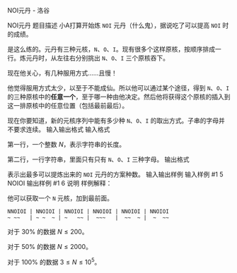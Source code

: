 



NOI元丹 - 洛谷














NOI元丹
题目描述
小A打算开始炼 $\texttt{NOI}$ 元丹（什么鬼），据说吃了可以提高 $\texttt{NOI}$ 时的成绩。

是这么练的。元丹有三种元核，`N`、`O`、`I`。现有很多个这样原核，按顺序排成一行。炼元丹时，从左往右分别挑出 `N`、`O`、`I` 三个原核吞下。

现在他关心，有几种服用方式……且慢！

他觉得服用方式太少，以至于不能成仙。所以他可以通过某个途径，得到 `N`、`O`、`I` 的三种原核中的**任意一个**，至于哪一种由他决定。然后他将获得这个原核的插入到这一排原核中的任意位置（包括最前最后）。

现在你要知道，新的元核序列中能有多少种 `N`、`O`、`I` 的取出方式。子串的字母并不要求连续。
输入输出格式
输入格式

第一行，一个整数 $N$，表示字符串的长度。

第二行，一行字符串，里面只有只有 `N`、`O`、`I` 三种字母。
输出格式

表示出最多可以提炼出来的 $\texttt{NOI}$ 元丹的方案种数。
输入输出样例
输入样例 #1
5
NOIOI
输出样例 #1
6
说明
样例解释：

他可以获取一个 `N` 元核，加到最前面。

```plain
NNOIOI | NNOIOI | NNOIOI | NNOIOI | NNOIOI | NNOIOI
~ ~~   | ~ ~  ~ | ~   ~~ |  ~~~   |  ~~  ~ |  ~  ~~
```
对于 $30\%$ 的数据 $N \le 200$。

对于 $50\%$ 的数据 $N \le 2000$。

对于 $100\%$ 的数据 $3 \le N \le 10 ^ 5$。







